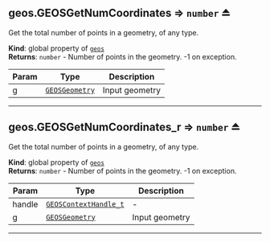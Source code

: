 <a name="exp_module_geos--geos.GEOSGetNumCoordinates"></a>

## geos.GEOSGetNumCoordinates ⇒ <code>number</code> ⏏
Get the total number of points in a geometry, of any type.

**Kind**: global property of [<code>geos</code>](/typedefs-enums/typedefs-enums.html#module_geos)  
**Returns**: <code>number</code> - Number of points in the geometry. -1 on exception.  

| Param | Type | Description |
| --- | --- | --- |
| g | [<code>GEOSGeometry</code>](/typedefs-enums/typedefs-enums.html#GEOSGeometry) | Input geometry |


---
<a name="exp_module_geos--geos.GEOSGetNumCoordinates_r"></a>

## geos.GEOSGetNumCoordinates\_r ⇒ <code>number</code> ⏏
Get the total number of points in a geometry, of any type.

**Kind**: global property of [<code>geos</code>](/typedefs-enums/typedefs-enums.html#module_geos)  
**Returns**: <code>number</code> - Number of points in the geometry. -1 on exception.  

| Param | Type | Description |
| --- | --- | --- |
| handle | [<code>GEOSContextHandle\_t</code>](/typedefs-enums/typedefs-enums.html#GEOSContextHandle_t) | - |
| g | [<code>GEOSGeometry</code>](/typedefs-enums/typedefs-enums.html#GEOSGeometry) | Input geometry |


---
